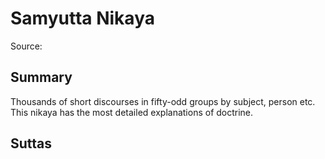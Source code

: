 # Samyutta Nikaya

Source: []()

## Summary
Thousands of short discourses in fifty-odd groups by subject, person etc. This nikaya has the most detailed explanations of doctrine.

## Suttas